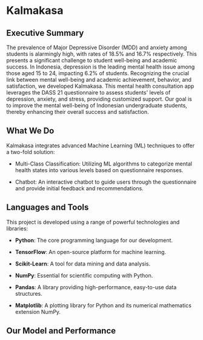 # Kalmakasa
## Executive Summary
The prevalence of Major Depressive Disorder (MDD) and anxiety among students is alarmingly high, with rates of 18.5% and 16.7% respectively. This presents a significant challenge to student well-being and academic success. In Indonesia, depression is the leading mental health issue among those aged 15 to 24, impacting 6.2% of students. Recognizing the crucial link between mental well-being and academic achievement, behavior, and satisfaction, we developed Kalmakasa. This mental health consultation app leverages the DASS 21 questionnaire to assess students' levels of depression, anxiety, and stress, providing customized support. Our goal is to improve the mental well-being of Indonesian undergraduate students, thereby enhancing their overall success and satisfaction.

## What We Do
Kalmakasa integrates advanced Machine Learning (ML) techniques to offer a two-fold solution:

- Multi-Class Classification: Utilizing ML algorithms to categorize mental health states into various levels based on questionnaire responses.

- Chatbot: An interactive chatbot to guide users through the questionnaire and provide initial feedback and recommendations.

## Languages and Tools
This project is developed using a range of powerful technologies and libraries:

- **Python**: The core programming language for our development.

- **TensorFlow**: An open-source platform for machine learning.

- **Scikit-Learn**: A tool for data mining and data analysis.

- **NumPy**: Essential for scientific computing with Python.

- **Pandas**: A library providing high-performance, easy-to-use data structures.

- **Matplotlib**: A plotting library for Python and its numerical mathematics extension NumPy.

## Our Model and Performance

